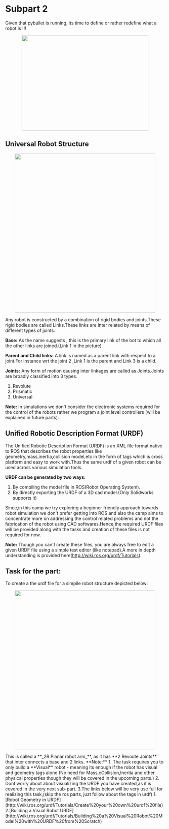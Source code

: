 # Subpart 2

Given that pybullet is running, its time to define or rather redefine what a robot is !!!
<p align="center">
   <img width="400" height="300" src="https://github.com/NiranthS/Pybullet-Camp/blob/master/Part1/Subpart%202/redefine.gif">
</p>

## Universal Robot Structure
<p align="center">
   <img width="444" height="500" src="https://github.com/NiranthS/Pybullet-Camp/blob/master/Part1/Subpart%202/robo.png">
</p>


Any robot is constructed by a combination of rigid bodies and joints.These rigid bodies are called Links.These links are inter related by means of different types of joints.

**Base:**
	As the name suggests , this is the primary link of the bot to which all the other links are joined.(Link 1 in the picture)

**Parent and Child links:**
          A link is named as a parent link with respect to a joint.For instance  wrt the joint 2 ,Link 1 is the parent and Link 3 is a child.

**Joints:**
	Any form of motion causing inter linkages are called as Joints.Joints are broadly classified into 3 types.
1. Revolute
2. Prismatic
3. Universal

**Note:** In simulations we don't consider the electronic systems required for the control of the robots rather we program a joint level controllers (will be explained in future parts).

## Unified Robotic Description Format (URDF)

   The Unified Robotic Description Format (URDF) is an XML file format native to ROS that describes the robot properties like geometry,mass,inertia,collision model,etc in the form of tags which is cross platform and easy to work with.Thus the same urdf of a given robot can be used across various simulation tools.

**URDF can be generated by two ways:**
1. By compiling the model  file in ROS(Robot Operating System).
2. By directly exporting the URDF of a 3D cad model.(Only Solidworks supports it)

Since,in this camp we try exploring a beginner friendly approach towards robot simulation we don't prefer getting into ROS and also the camp aims to concentrate more on addressing the control related problems and not the fabrication of the robot using CAD softwares.Hence,the required URDF files will be provided along with the tasks and creation of these files is not required for now.

**Note:** Though you can't create these files, you are always free to edit a given URDF file using a simple test editor (like notepad).A more in depth understanding is provided here(http://wiki.ros.org/urdf/Tutorials).

## Task for the part:
To create a the urdf file for a simpile robot structure depicted below:
<p align="center">
   <img width="444" height="500" src="https://github.com/NiranthS/Pybullet-Camp/blob/master/Part1/Subpart%202/robo.png">
</p>
This is called a **_2R Planar robot arm_**, as it has **2 Revoute Joints** that inter connects a base and 2 links.
**Note:**
1. The task requires you to only build a **Visual** robot - meaning its enough if the robot has visual and geometry tags alone (No need for Mass,cCollision,Inertia and other physical properties though they will be covered in the upcoming parts.)
2. Dont worry about about visualizing the URDF you have created,as it is covered in the very next sub-part.
3.The links below will be very use full for realizing this task,(skip the ros parts, juzt follow about the tags in urdf)
	1.[Robot Geometry in URDF](http://wiki.ros.org/urdf/Tutorials/Create%20your%20own%20urdf%20file)
	2.[Building a Visual Robot URDF](http://wiki.ros.org/urdf/Tutorials/Building%20a%20Visual%20Robot%20Model%20with%20URDF%20from%20Scratch)



